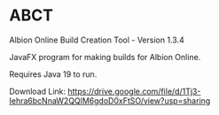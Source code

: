 # ABCT
Albion Online Build Creation Tool - Version 1.3.4

JavaFX program for making builds for Albion Online.

Requires Java 19 to run.

Download Link: https://drive.google.com/file/d/1Tj3-Iehra6bcNnaW2QQlM6gdoD0xFtSO/view?usp=sharing
